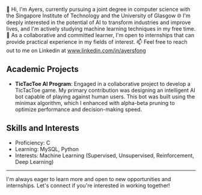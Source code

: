 👋 Hi, I'm Ayers, currently pursuing a joint degree in computer science with the Singapore Institute of Technology and the University of Glasgow
🌐 I'm deeply interested in the potential of AI to transform industries and improve lives, and I'm actively studying machine learning techniques in my free time.
👥 As a collaborative and committed learner, I'm open to internships that can provide practical experience in my fields of interest.
📫 Feel free to reach out to me on Linkedin at www.linkedin.com/in/ayersfong

## Academic Projects
- **TicTacToe AI Program**: Engaged in a collaborative project to develop a TicTacToe game. My primary contribution was designing an intelligent AI bot capable of playing against human users. This bot was built using the minimax algorithm, which I enhanced with alpha-beta pruning to optimize performance and decision-making speed.
  
## Skills and Interests
- Proficiency: C
- Learning: MySQL, Python
- Interests: Machine Learning (Supervised, Unsupervised, Reinforcement, Deep Learning)

---

I'm always eager to learn more and open to new opportunities and internships. Let's connect if you're interested in working together!

<!---
Beefsteakk/Beefsteakk is a ✨ special ✨ repository because its `README.md` (this file) appears on your GitHub profile.
You can click the Preview link to take a look at your changes.
--->
